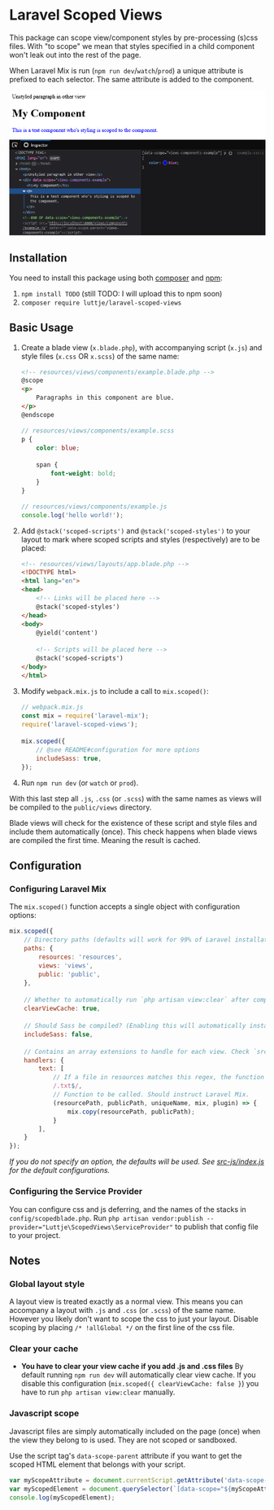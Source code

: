 # Laravel Scoped Views

This package can scope view/component styles by pre-processing (s)css files. With "to scope" we mean that styles specified in a child component won't leak out into the rest of the page. 

When Laravel Mix is run (`npm run dev`/`watch`/`prod`) a unique attribute is prefixed to each selector. The same attribute is added to the component.

![](.github/resulting-html.png)


## Installation

You need to install this package using both [composer](https://getcomposer.org/) and [npm](https://nodejs.org/en/download/):

1. `npm install TODO` (still TODO: I will upload this to npm soon)
2. `composer require luttje/laravel-scoped-views`


## Basic Usage

1. Create a blade view (`x.blade.php`), with accompanying script (`x.js`) and style files (`x.css` OR `x.scss`) of the same name:
    ```html
    <!-- resources/views/components/example.blade.php -->
    @scope
    <p>
        Paragraphs in this component are blue.
    </p>
    @endscope
    ```
    ```scss
    // resources/views/components/example.scss
    p {
        color: blue;

        span {
            font-weight: bold;
        }
    }
    ```
    ```js
    // resources/views/components/example.js
    console.log('hello world!');
    ```
2. Add `@stack('scoped-scripts')` and `@stack('scoped-styles')` to your layout to mark where scoped scripts and styles (respectively) are to be placed:
    ```html
    <!-- resources/views/layouts/app.blade.php -->
    <!DOCTYPE html>
    <html lang="en">
    <head>
        <!-- Links will be placed here -->
        @stack('scoped-styles')
    </head>
    <body>
        @yield('content')

        <!-- Scripts will be placed here -->
        @stack('scoped-scripts')
    </body>
    </html>
    ```
3. Modify `webpack.mix.js` to include a call to `mix.scoped()`:
    ```js
    // webpack.mix.js
    const mix = require('laravel-mix');
    require('laravel-scoped-views');

    mix.scoped({
        // @see README#configuration for more options
        includeSass: true,
    });
    ```
4. Run `npm run dev` (or `watch` or `prod`).

With this last step all `.js`, `.css` (or `.scss`) with the same names as views will be compiled to the `public/views` directory.

Blade views will check for the existence of these script and style files and include them automatically (once). This check happens when blade views are compiled the first time. Meaning the result is cached.


## Configuration

### Configuring Laravel Mix
The `mix.scoped()` function accepts a single object with configuration options:
```js
mix.scoped({
    // Directory paths (defaults will work for 99% of Laravel installations)
    paths: {
        resources: 'resources',
        views: 'views',
        public: 'public',
    },

    // Whether to automatically run `php artisan view:clear` after compilation
    clearViewCache: true,

    // Should Sass be compiled? (Enabling this will automatically install dependencies the first time Mix runs)
    includeSass: false,

    // Contains an array extensions to handle for each view. Check `src-js/handlers` for the defaults (js, css, scss).
    handlers: {
        text: [
            // If a file in resources matches this regex, the function will be called
            /.txt$/,
            // Function to be called. Should instruct Laravel Mix.
            (resourcePath, publicPath, uniqueName, mix, plugin) => {
                mix.copy(resourcePath, publicPath);
            }
        ],
    }
});
```
*If you do not specify an option, the defaults will be used. See [src-js/index.js](src-js/index.js) for the default configurations.*


### Configuring the Service Provider
You can configure css and js deferring, and the names of the stacks in `config/scopedblade.php`. 
Run `php artisan vendor:publish --provider="Luttje\ScopedViews\ServiceProvider"` to publish that config file to your project.


## Notes

### Global layout style
A layout view is treated exactly as a normal view. This means you can accompany a layout with `.js` and `.css` (or `.scss`) of the same name. However you likely don't want to scope the css to just your layout. Disable scoping by placing `/* !allGlobal */` on the first line of the css file.


### Clear your cache
- **You have to clear your view cache if you add .js and .css files**
By default running `npm run dev` will automatically clear view cache. If you disable this configuration (`mix.scoped({ clearViewCache: false }`) you have to run `php artisan view:clear` manually.


### Javascript scope
Javascript files are simply automatically included on the page (once) when the view they belong to is used. They are not scoped or sandboxed.

Use the script tag's `data-scope-parent` attribute if you want to get the scoped HTML element that belongs with your script.
```js
var myScopeAttribute = document.currentScript.getAttribute('data-scope-parent');
var myScopedElement = document.querySelector(`[data-scope="${myScopeAttribute}"]`);
console.log(myScopedElement);
```
